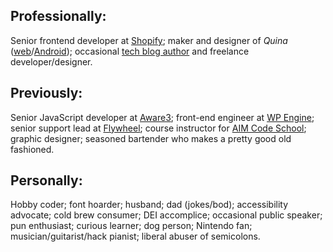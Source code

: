 ## Professionally:

Senior frontend developer at [Shopify](https://shopify.com);
maker and designer of <i>Quina</i> ([web](https://quina.app)/[Android](https://play.google.com/store/apps/details?id=app.quina.collinsworth));
occasional [tech blog author](/blog) and freelance developer/designer.

## Previously:

Senior JavaScript developer at [Aware3](https://aware3.com);
front-end engineer at [WP Engine](https://wpengine.com);
senior support lead at [Flywheel](https://getflywheel.com);
course instructor for [AIM Code School](https://interfaceschool.com);
graphic designer;
seasoned bartender who makes a pretty good old fashioned.

## Personally:

Hobby coder;
font hoarder;
husband;
dad (jokes/bod);
accessibility advocate;
cold brew consumer;
DEI accomplice;
occasional public speaker;
pun enthusiast;
curious learner;
dog person;
Nintendo fan;
musician/guitarist/hack pianist;
liberal abuser of semicolons.
